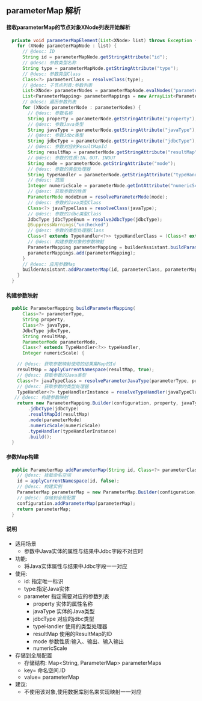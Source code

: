 ## parameterMap 解析

#### 接收parameterMap的节点对象XNode列表开始解析
```java
  private void parameterMapElement(List<XNode> list) throws Exception {
    for (XNode parameterMapNode : list) {
      // @desc: ID
      String id = parameterMapNode.getStringAttribute("id");
      // @desc: 参数类型名称
      String type = parameterMapNode.getStringAttribute("type");
      // @desc: 参数类型Class
      Class<?> parameterClass = resolveClass(type);
      // @desc: 子节点列表:参数列表
      List<XNode> parameterNodes = parameterMapNode.evalNodes("parameter");
      List<ParameterMapping> parameterMappings = new ArrayList<ParameterMapping>();
      // @desc: 遍历参数列表
      for (XNode parameterNode : parameterNodes) {
        // @desc: 参数名称
        String property = parameterNode.getStringAttribute("property");
        // @desc: 参数Java类型
        String javaType = parameterNode.getStringAttribute("javaType");
        // @desc: 参数Jdbc类型
        String jdbcType = parameterNode.getStringAttribute("jdbcType");
        // @desc: 参数对应的ResultMapId
        String resultMap = parameterNode.getStringAttribute("resultMap");
        // @desc: 参数的性质:IN、OUT、INOUT
        String mode = parameterNode.getStringAttribute("mode");
        // @desc: 参数的类型处理器
        String typeHandler = parameterNode.getStringAttribute("typeHandler");
        // @desc: 范围
        Integer numericScale = parameterNode.getIntAttribute("numericScale");
        // @desc: 获取参数的性质
        ParameterMode modeEnum = resolveParameterMode(mode);
        // @desc: 参数的Java类型Class
        Class<?> javaTypeClass = resolveClass(javaType);
        // @desc: 参数的Jdbc类型Class
        JdbcType jdbcTypeEnum = resolveJdbcType(jdbcType);
        @SuppressWarnings("unchecked")
        // @desc: 参数的类型处理器Class
        Class<? extends TypeHandler<?>> typeHandlerClass = (Class<? extends TypeHandler<?>>) resolveClass(typeHandler);
        // @desc: 构建参数对象的参数映射
        ParameterMapping parameterMapping = builderAssistant.buildParameterMapping(parameterClass, property, javaTypeClass, jdbcTypeEnum, resultMap, modeEnum, typeHandlerClass, numericScale);
        parameterMappings.add(parameterMapping);
      }
      // @desc: 应用参数Map
      builderAssistant.addParameterMap(id, parameterClass, parameterMappings);
    }
  }
```
#### 构建参数映射
```java
  public ParameterMapping buildParameterMapping(
      Class<?> parameterType,
      String property,
      Class<?> javaType,
      JdbcType jdbcType,
      String resultMap,
      ParameterMode parameterMode,
      Class<? extends TypeHandler<?>> typeHandler,
      Integer numericScale) {

    // @desc: 获取参数映射使用的结果集Map的Id
    resultMap = applyCurrentNamespace(resultMap, true);
    // @desc: 获取参数的Java类型
    Class<?> javaTypeClass = resolveParameterJavaType(parameterType, property, javaType, jdbcType);
    // @desc: 获取参数的类型处理器
    TypeHandler<?> typeHandlerInstance = resolveTypeHandler(javaTypeClass, typeHandler);
   // @desc: 构建参数映射
    return new ParameterMapping.Builder(configuration, property, javaTypeClass)
        .jdbcType(jdbcType)
        .resultMapId(resultMap)
        .mode(parameterMode)
        .numericScale(numericScale)
        .typeHandler(typeHandlerInstance)
        .build();
  }
```
#### 参数Map构建
```java
  public ParameterMap addParameterMap(String id, Class<?> parameterClass, List<ParameterMapping> parameterMappings) {
    // @desc: 挂载命名空间
    id = applyCurrentNamespace(id, false);
    // @desc: 构建实例
    ParameterMap parameterMap = new ParameterMap.Builder(configuration, id, parameterClass, parameterMappings).build();
    // @desc: 存储到全局配置
    configuration.addParameterMap(parameterMap);
    return parameterMap;
  }
```

#### 说明
* 适用场景
    * 参数中Java实体的属性与结果中Jdbc字段不对应时
* 功能:
    * 将Java实体属性与结果中Jdbc字段一一对应
* 使用:
    * id: 指定唯一标识
    * type:指定Java实体
    * parameter 指定需要对应的参数列表
        * property 实体的属性名称
        * javaType 实体的Java类型
        * jdbcType 对应的jdbc类型
        * typeHandler 使用的类型处理器
        * resultMap   使用的ResultMap的ID
        * mode   参数性质:输入、输出、输入输出
        * numericScale
* 存储到全局配置
    * 存储结构: Map<String, ParameterMap> parameterMaps
    * key= 命名空间.ID
    * value= parameterMap
* 建议:
    * 不使用该对象,使用数据库别名来实现映射一一对应